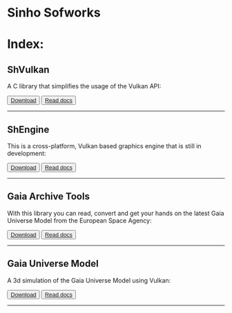 # Sinho Sofworks

# Index:

## ShVulkan

A C library that simplifies the usage of the Vulkan API:

<button>[Download](https://github.com/MrSinho/ShVulkan)</button> <button>[Read docs](docs/shvulkan/index)</button>

---

## ShEngine

This is a cross-platform, Vulkan based graphics engine that is still in development:

<button>[Download](https://github.com/MrSinho/SH-Engine)</button> <button>[Read docs](docs/shengine/index)</button>

---

## Gaia Archive Tools

With this library you can read, convert and get your hands on the latest Gaia Universe Model from the European Space Agency: 

<button>[Download](https://github.com/MrSinho/Gaia_Archive_Tools)</button> <button>[Read docs](docs/Gaia_Archive_Tools/index)</button>

---

## Gaia Universe Model

A 3d simulation of the Gaia Universe Model using Vulkan:

<button>[Download](https://github.com/MrSinho/Gaia_Universe_Model)</button> <button>[Read docs](docs/Gaia_Universe_Model/index)</button>

---